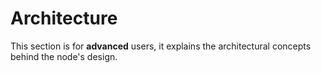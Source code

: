# Architecture

This section is for **advanced** users, it explains the architectural concepts behind the node's design.

